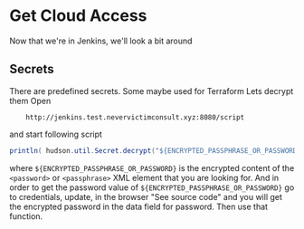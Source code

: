 # Get Cloud Access
Now that we're in Jenkins, we'll look a bit around

## Secrets
There are predefined secrets.
Some maybe used for Terraform
Lets decrypt them
Open 
```
    http://jenkins.test.nevervictimconsult.xyz:8080/script
```
and start following script
```java
println( hudson.util.Secret.decrypt("${ENCRYPTED_PASSPHRASE_OR_PASSWORD}") )
```
where `${ENCRYPTED_PASSPHRASE_OR_PASSWORD}` is the encrypted content of the `<password>` or `<passphrase>` XML element that you are looking for.
And in order to get the password value of `${ENCRYPTED_PASSPHRASE_OR_PASSWORD}` go to credentials, update, in the browser "See source code" and you will get the encrypted password in the data field for password. Then use that function.
